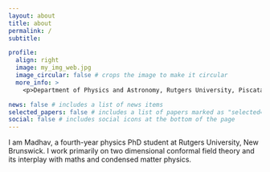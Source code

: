 ```yaml
---
layout: about
title: about
permalink: /
subtitle: 

profile:
  align: right
  image: my_img_web.jpg
  image_circular: false # crops the image to make it circular
  more_info: >
    <p>Department of Physics and Astronomy, Rutgers University, Piscataway, <p> NJ 08854</p>

news: false # includes a list of news items
selected_papers: false # includes a list of papers marked as "selected={true}"
social: false # includes social icons at the bottom of the page
---
```


I am Madhav, a fourth-year physics PhD student at Rutgers University, New Brunswick. I work primarily on two dimensional conformal field theory and its interplay with maths and condensed matter physics. 

 